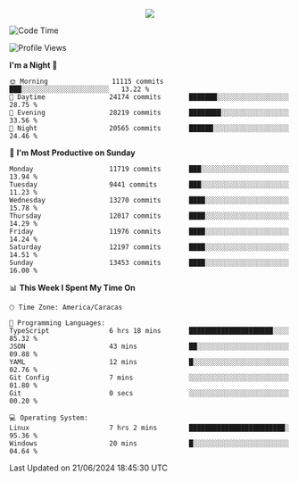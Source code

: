 <p align="center">
  <a href="http://www.github.com/thevacs">
    <img src="https://github-readme-streak-stats.herokuapp.com/?user=thevacs&stroke=ffffff&background=1c1917&ring=0891b2&fire=0891b2&currStreakNum=ffffff&currStreakLabel=0891b2&sideNums=ffffff&sideLabels=ffffff&dates=ffffff&hide_border=true" />
  </a>
</p>

<!--START_SECTION:waka-->
![Code Time](http://img.shields.io/badge/Code%20Time-2%2C549%20hrs%2036%20mins-blue)

![Profile Views](http://img.shields.io/badge/Profile%20Views-0-blue)

**I'm a Night 🦉** 

```text
🌞 Morning                11115 commits       ███░░░░░░░░░░░░░░░░░░░░░░   13.22 % 
🌆 Daytime                24174 commits       ███████░░░░░░░░░░░░░░░░░░   28.75 % 
🌃 Evening                28219 commits       ████████░░░░░░░░░░░░░░░░░   33.56 % 
🌙 Night                  20565 commits       ██████░░░░░░░░░░░░░░░░░░░   24.46 % 
```
📅 **I'm Most Productive on Sunday** 

```text
Monday                   11719 commits       ███░░░░░░░░░░░░░░░░░░░░░░   13.94 % 
Tuesday                  9441 commits        ███░░░░░░░░░░░░░░░░░░░░░░   11.23 % 
Wednesday                13270 commits       ████░░░░░░░░░░░░░░░░░░░░░   15.78 % 
Thursday                 12017 commits       ████░░░░░░░░░░░░░░░░░░░░░   14.29 % 
Friday                   11976 commits       ████░░░░░░░░░░░░░░░░░░░░░   14.24 % 
Saturday                 12197 commits       ████░░░░░░░░░░░░░░░░░░░░░   14.51 % 
Sunday                   13453 commits       ████░░░░░░░░░░░░░░░░░░░░░   16.00 % 
```


📊 **This Week I Spent My Time On** 

```text
🕑︎ Time Zone: America/Caracas

💬 Programming Languages: 
TypeScript               6 hrs 18 mins       █████████████████████░░░░   85.32 % 
JSON                     43 mins             ██░░░░░░░░░░░░░░░░░░░░░░░   09.88 % 
YAML                     12 mins             █░░░░░░░░░░░░░░░░░░░░░░░░   02.76 % 
Git Config               7 mins              ░░░░░░░░░░░░░░░░░░░░░░░░░   01.80 % 
Git                      0 secs              ░░░░░░░░░░░░░░░░░░░░░░░░░   00.20 % 

💻 Operating System: 
Linux                    7 hrs 2 mins        ████████████████████████░   95.36 % 
Windows                  20 mins             █░░░░░░░░░░░░░░░░░░░░░░░░   04.64 % 
```


 Last Updated on 21/06/2024 18:45:30 UTC
<!--END_SECTION:waka-->
